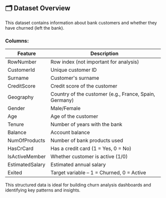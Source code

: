 ## 🗂️ Dataset Overview

This dataset contains information about bank customers and whether they have churned (left the bank).

### Columns:
| Feature            | Description                            |
|--------------------|----------------------------------------|
| RowNumber          | Row index (not important for analysis) |
| CustomerId         | Unique customer ID                     |
| Surname            | Customer's surname                     |
| CreditScore        | Credit score of the customer           |
| Geography          | Country of the customer (e.g., France, Spain, Germany) |
| Gender             | Male/Female                            |
| Age                | Age of the customer                    |
| Tenure             | Number of years with the bank          |
| Balance            | Account balance                        |
| NumOfProducts      | Number of bank products used           |
| HasCrCard          | Has a credit card (1 = Yes, 0 = No)    |
| IsActiveMember     | Whether customer is active (1/0)       |
| EstimatedSalary    | Estimated annual salary                |
| Exited             | Target variable – 1 = Churned, 0 = Active |

This structured data is ideal for building churn analysis dashboards and identifying key patterns and insights.
